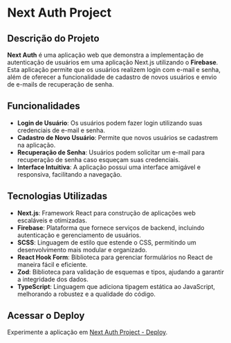 # Next Auth Project

## Descrição do Projeto

**Next Auth** é uma aplicação web que demonstra a implementação de autenticação de usuários em uma aplicação Next.js utilizando o **Firebase**. Esta aplicação permite que os usuários realizem login com e-mail e senha, além de oferecer a funcionalidade de cadastro de novos usuários e envio de e-mails de recuperação de senha.

## Funcionalidades

- **Login de Usuário**: Os usuários podem fazer login utilizando suas credenciais de e-mail e senha.
- **Cadastro de Novo Usuário**: Permite que novos usuários se cadastrem na aplicação.
- **Recuperação de Senha**: Usuários podem solicitar um e-mail para recuperação de senha caso esqueçam suas credenciais.
- **Interface Intuitiva**: A aplicação possui uma interface amigável e responsiva, facilitando a navegação.

## Tecnologias Utilizadas

- **Next.js**: Framework React para construção de aplicações web escaláveis e otimizadas.
- **Firebase**: Plataforma que fornece serviços de backend, incluindo autenticação e gerenciamento de usuários.
- **SCSS**: Linguagem de estilo que estende o CSS, permitindo um desenvolvimento mais modular e organizado.
- **React Hook Form**: Biblioteca para gerenciar formulários no React de maneira fácil e eficiente.
- **Zod**: Biblioteca para validação de esquemas e tipos, ajudando a garantir a integridade dos dados.
- **TypeScript**: Linguagem que adiciona tipagem estática ao JavaScript, melhorando a robustez e a qualidade do código.

## Acessar o Deploy

Experimente a aplicação em [Next Auth Project - Deploy](https://next-auth-eight-lilac.vercel.app/).

